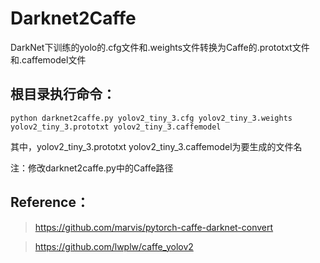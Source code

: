 # Darknet2Caffe
DarkNet下训练的yolo的.cfg文件和.weights文件转换为Caffe的.prototxt文件和.caffemodel文件

## 根目录执行命令：
`python darknet2caffe.py yolov2_tiny_3.cfg yolov2_tiny_3.weights yolov2_tiny_3.prototxt yolov2_tiny_3.caffemodel`

其中，yolov2_tiny_3.prototxt yolov2_tiny_3.caffemodel为要生成的文件名

注：修改darknet2caffe.py中的Caffe路径

## Reference：
> https://github.com/marvis/pytorch-caffe-darknet-convert

> https://github.com/lwplw/caffe_yolov2
